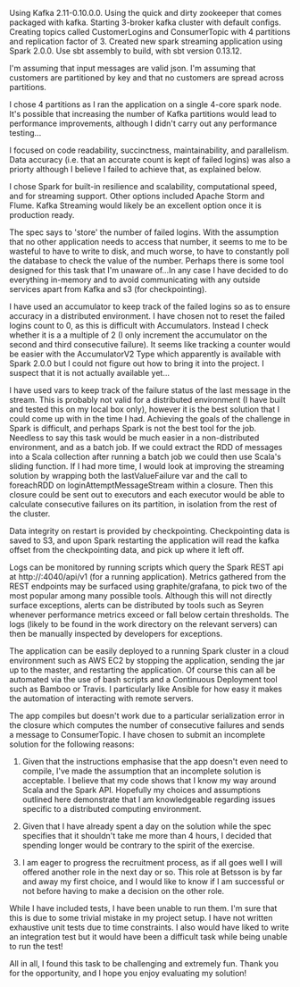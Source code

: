 Using Kafka 2.11-0.10.0.0.
Using the quick and dirty zookeeper that comes packaged with kafka.
Starting 3-broker kafka cluster with default configs.
Creating topics called CustomerLogins and ConsumerTopic with 4 partitions and replication factor of 3.
Created new spark streaming application using Spark 2.0.0.
Use sbt assembly to build, with sbt version 0.13.12.

I'm assuming that input messages are valid json.
I'm assuming that customers are partitioned by key and that no customers are spread across partitions.

I chose 4 partitions as I ran the application on a single 4-core spark node. It's possible that increasing the number of Kafka partitions would lead to performance improvements, although I didn't carry out any performance testing...

I focused on code readability, succinctness, maintainability, and parallelism. Data accuracy (i.e. that an accurate count
is kept of failed logins) was also a priorty although I believe I failed to achieve that, as explained below.

I chose Spark for built-in resilience and scalability, computational speed, and for streaming support. Other options included
Apache Storm and Flume. Kafka Streaming would likely be an excellent option once it is production ready.

The spec says to 'store' the number of failed logins. With the assumption that no other application needs to access that 
number, it seems to me to be wasteful to have to write to disk, and much worse, to have to constantly poll the database to 
check the value of the number. Perhaps there is some tool designed for this task that I'm unaware of...In any case I have 
decided to do everything in-memory and to avoid communicating with any outside services apart from Kafka and s3 (for 
checkpointing).

I have used an accumulator to keep track of the failed logins so as to ensure accuracy in a distributed environment. I have
chosen not to reset the failed logins count to 0, as this is difficult with Accumulators. Instead I check whether it is a 
a multiple of 2 (I only increment the accumulator on the second and third consecutive failure). It seems like tracking a
counter would be easier with the AccumulatorV2 Type which apparently is available with Spark 2.0.0 but I could not figure out how to bring it into the project. I suspect that it is not actually available yet...

I have used vars to keep track of the failure status of the last message in the stream. This is probably not valid for a 
distributed environment (I have built and tested this on my local box only), however it is the best solution that I could 
come up with in the time I had. Achieving the goals of the challenge in Spark is difficult, and perhaps Spark is not the best
tool for the job. Needless to say this task would be much easier in a non-distributed environment, and as a batch job. If we
could extract the RDD of messages into a Scala collection after running a batch job we could then use Scala's sliding 
function. If I had more time, I would look at improving the streaming solution by wrapping both the lastValueFailure var and
the call to foreachRDD on loginAttemptMessageStream within a closure. Then this closure could be sent out to executors and
each executor would be able to calculate consecutive failures on its partition, in isolation from the rest of the cluster.

Data integrity on restart is provided by checkpointing. Checkpointing data is saved to S3, and upon Spark restarting the
application will read the kafka offset from the checkpointing data, and pick up where it left off.

Logs can be monitored by running scripts which query the Spark REST api at http://<domain>:4040/api/v1 (for a running
application). Metrics gathered from the REST endpoints may be surfaced using graphite/grafana, to pick two of the most popular among many possible tools. Although this will not directly surface exceptions, alerts can be distributed by tools such as Seyren whenever performance metrics exceed or fall below certain thresholds. The logs (likely to be found in the work
directory on the relevant servers) can then be manually inspected by developers for exceptions.

The application can be easily deployed to a running Spark cluster in a cloud environment such as AWS EC2 by stopping the
application, sending the jar up to the master, and restarting the application. Of course this can all be automated via the use of bash scripts and a Continuous Deployment tool such as Bamboo or Travis. I particularly like Ansible for how easy it makes the automation of interacting with remote servers. 

The app compiles but doesn't work due to a particular serialization error in the closure which computes the number of
consecutive failures and sends a message to ConsumerTopic. I have chosen to submit an incomplete solution for the following
reasons:

1) Given that the instructions emphasise that the app doesn't even need to compile, I've made the assumption that an
incomplete solution is acceptable. I believe that my code shows that I know my way around Scala and the Spark API. Hopefully my choices and assumptions outlined here demonstrate that I am knowledgeable regarding issues specific to a distributed 
computing environment.

2) Given that I have already spent a day on the solution while the spec specifies that it shouldn't take me more than 4 hours, I decided that spending longer would be contrary to the spirit of the exercise.

3) I am eager to progress the recruitment process, as if all goes well I will offered another role in the next day or so. 
This role at Betsson is by far and away my first choice, and I would like to know if I am successful or not before having to
make a decision on the other role. 

While I have included tests, I have been unable to run them. I'm sure that this is due to some trivial mistake in my project
setup. I have not written exhaustive unit tests due to time constraints. I also would have liked to write an integration test 
but it would have been a difficult task while being unable to run the test! 

All in all, I found this task to be challenging and extremely fun. Thank you for the opportunity, and I hope you enjoy 
evaluating my solution!

